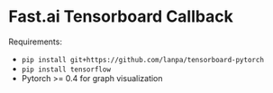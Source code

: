 # Fast.ai Tensorboard Callback

Requirements:
* `pip install git+https://github.com/lanpa/tensorboard-pytorch`
* `pip install tensorflow`
* Pytorch >= 0.4 for graph visualization
